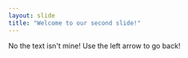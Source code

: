 ```yaml
---
layout: slide
title: "Welcome to our second slide!"
---
```

No the text isn't mine!
Use the left arrow to go back!